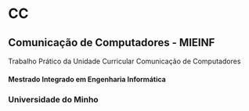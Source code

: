 # CC

## Comunicação de Computadores - MIEINF

Trabalho Prático da Unidade Curricular Comunicação de Computadores

#### Mestrado Integrado em Engenharia Informática

### Universidade do Minho
